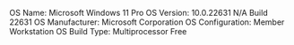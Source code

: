 OS Name:                   Microsoft Windows 11 Pro
OS Version:                10.0.22631 N/A Build 22631
OS Manufacturer:           Microsoft Corporation
OS Configuration:          Member Workstation
OS Build Type:             Multiprocessor Free
